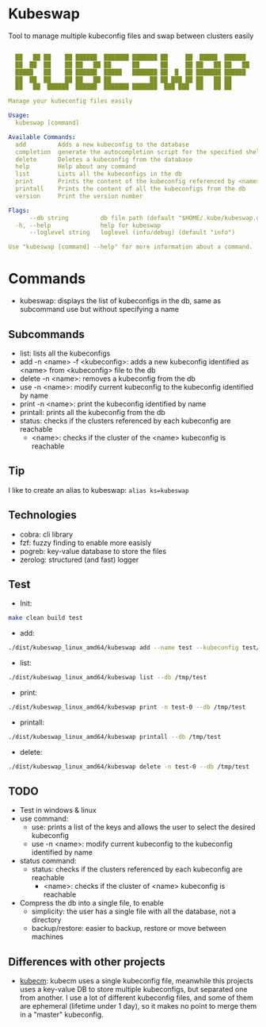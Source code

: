 # Kubeswap
Tool to manage multiple kubeconfig files and swap between clusters easily

```yaml

  ██   ██ ██    ██ ██████  ███████ ███████ ██     ██  █████  ██████  
  ██  ██  ██    ██ ██   ██ ██      ██      ██     ██ ██   ██ ██   ██ 
  █████   ██    ██ ██████  █████   ███████ ██  █  ██ ███████ ██████  
  ██  ██  ██    ██ ██   ██ ██           ██ ██ ███ ██ ██   ██ ██      
  ██   ██  ██████  ██████  ███████ ███████  ███ ███  ██   ██ ██

Manage your kubeconfig files easily

Usage:
  kubeswap [command]

Available Commands:
  add         Adds a new kubeconfig to the database
  completion  generate the autocompletion script for the specified shell
  delete      Deletes a kubeconfig from the database
  help        Help about any command
  list        Lists all the kubeconfigs in the db
  print       Prints the content of the kubeconfig referenced by <name>
  printall    Prints the content of all the kubeconfigs from the db
  version     Print the version number

Flags:
      --db string         db file path (default "$HOME/.kube/kubeswap.db")
  -h, --help              help for kubeswap
      --loglevel string   loglevel (info/debug) (default "info")

Use "kubeswap [command] --help" for more information about a command.
```

# Commands
- kubeswap: displays the list of kubeconfigs in the db, same as subcommand use but without specifying a name

## Subcommands
- list: lists all the kubeconfigs
- add -n \<name\> -f \<kubeconfig\>: adds a new kubeconfig identified as \<name\> from \<kubeconfig\> file to the db
- delete -n \<name\>: removes a kubeconfig from the db
- use -n \<name\>: modify current kubeconfig to the kubeconfig identified by name
- print -n \<name\>: print the kubeconfig identified by name
- printall: prints all the kubeconfig from the db
- status: checks if the clusters referenced by each kubeconfig are reachable
  - \<name>\: checks if the cluster of the \<name\> kubeconfig is reachable

## Tip
I like to create an alias to kubeswap:
`alias ks=kubeswap`

## Technologies
- cobra: cli library
- fzf: fuzzy finding to enable more easisly
- pogreb: key-value database to store the files
- zerolog: structured (and fast) logger


## Test
- Init:
```bash
make clean build test
```
- add:
```bash
./dist/kubeswap_linux_amd64/kubeswap add --name test --kubeconfig test/kubeconfig.yml --db /tmp/test
```
- list:
```bash
./dist/kubeswap_linux_amd64/kubeswap list --db /tmp/test
```
- print:
```bash
./dist/kubeswap_linux_amd64/kubeswap print -n test-0 --db /tmp/test
```
- printall:
```bash
./dist/kubeswap_linux_amd64/kubeswap printall --db /tmp/test
```
- delete:
```bash
./dist/kubeswap_linux_amd64/kubeswap delete -n test-0 --db /tmp/test
```

## TODO
- Test in windows & linux
- use command:
  - use: prints a list of the keys and allows the user to select the desired kubeconfig
  - use -n \<name\>: modify current kubeconfig to the kubeconfig identified by name
- status command:
  - status: checks if the clusters referenced by each kubeconfig are reachable
    - \<name>\: checks if the cluster of \<name\> kubeconfig is reachable
- Compress the db into a single file, to enable
  - simplicity: the user has a single file with all the database, not a directory
  - backup/restore: easier to backup, restore or move between machines

## Differences with other projects
- [kubecm](https://github.com/sunny0826/kubecm): kubecm uses a single kubeconfig file, meanwhile this projects uses a key-value DB to store multiple kubeconfigs, but separated one from another. I use a lot of different kubeconfig files, and some of them are ephemeral (lifetime under 1 day), so it makes no point to merge them in a "master" kubeconfig.